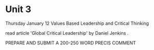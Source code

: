 # Unit 3

Thursday January 12 Values Based Leadership and Critical Thinking

read article 'Global Critical Leadership' by Daniel Jenkins . 

PREPARE AND SUBMIT A 200-250 WORD PRECIS COMMENT



